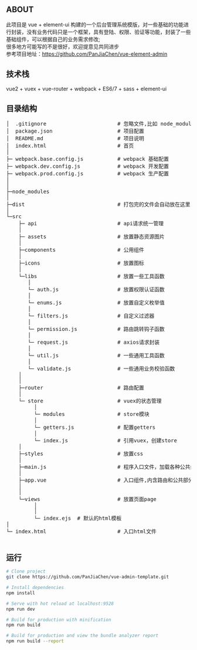 ## ABOUT
此项目是 vue + element-ui 构建的一个后台管理系统模版，对一些基础的功能进行封装，没有业务代码只是一个框架，具有登陆、权限、验证等功能，封装了一些基础组件，可以根据自己的业务需求修改;  
  很多地方可能写的不是很好，欢迎提意见共同进步  
  参考项目地址：https://github.com/PanJiaChen/vue-element-admin  

## 技术栈
vue2 + vuex + vue-router + webpack + ES6/7 + sass + element-ui
## 目录结构

<pre>
│  .gitignore                       # 忽略文件,比如 node_modules
│  package.json                     # 项目配置
│  README.md                        # 项目说明
│  index.html                       # 首页
│
├─ webpack.base.config.js           # webpack 基础配置
├─ webpack.dev.config.js            # webpack 开发配置
├─ webpack.prod.config.js           # webpack 生产配置
│
│
├─node_modules
│
├─dist                              # 打包完的文件会自动放在这里
│
└─src
    ├─ api                          # api请求统一管理
    │
    ├─ assets                       # 放置静态资源图片
    │
    ├─components                    # 公用组件
    │
    ├─icons                         # 放置图标
    │
    └─libs                          # 放置一些工具函数
       │
       └─ auth.js                   # 放置权限认证函数
       │
       └─ enums.js                  # 放置自定义枚举值
       │
       └─ filters.js                # 自定义过滤器
       │
       └─ permission.js             # 路由跳转钩子函数
       │
       └─ request.js                # axios请求封装
       │
       └─ util.js                   # 一些通用工具函数
       │
       └─ validate.js               # 一些通用业务校验函数
    │
    │
    ├─router                        # 路由配置
    │
    └─ store                        # vuex的状态管理
         │
         └─ modules                 # store模块 
         │
         └─ getters.js              # 配置getters
         │
         └─ index.js                # 引用vuex，创建store                        
    │
    ├─styles                        # 放置css
    │
    ├─main.js                       # 程序入口文件，加载各种公共组件
	│
	├─app.vue		                # 入口组件,内含路由和公共部分
	│
    │
    └─views                         # 放置页面page
         │
         │
         └─ index.ejs  # 默认的html模板
│
└─ index.html                       # 入口html文件

</pre>

## 运行

```bash
# Clone project
git clone https://github.com/PanJiaChen/vue-admin-template.git

# Install dependencies
npm install

# Serve with hot reload at localhost:9528
npm run dev

# Build for production with minification
npm run build

# Build for production and view the bundle analyzer report
npm run build --report
```
